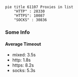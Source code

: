 
```mermaid
pie title 61107 Proxies in list
    "HTTP" : 28330
    "HTTPS": 10087
    "SOCKS" : 30836
```

### Some Info
#### Average Timeout

- mixed: 3.5s
- http: 1.8s
- https: 8.2s
- socks: 5.3s